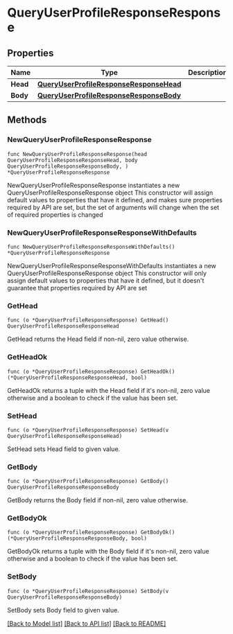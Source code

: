 # QueryUserProfileResponseResponse

## Properties

Name | Type | Description | Notes
------------ | ------------- | ------------- | -------------
**Head** | [**QueryUserProfileResponseResponseHead**](QueryUserProfileResponseResponseHead.md) |  | 
**Body** | [**QueryUserProfileResponseResponseBody**](QueryUserProfileResponseResponseBody.md) |  | 

## Methods

### NewQueryUserProfileResponseResponse

`func NewQueryUserProfileResponseResponse(head QueryUserProfileResponseResponseHead, body QueryUserProfileResponseResponseBody, ) *QueryUserProfileResponseResponse`

NewQueryUserProfileResponseResponse instantiates a new QueryUserProfileResponseResponse object
This constructor will assign default values to properties that have it defined,
and makes sure properties required by API are set, but the set of arguments
will change when the set of required properties is changed

### NewQueryUserProfileResponseResponseWithDefaults

`func NewQueryUserProfileResponseResponseWithDefaults() *QueryUserProfileResponseResponse`

NewQueryUserProfileResponseResponseWithDefaults instantiates a new QueryUserProfileResponseResponse object
This constructor will only assign default values to properties that have it defined,
but it doesn't guarantee that properties required by API are set

### GetHead

`func (o *QueryUserProfileResponseResponse) GetHead() QueryUserProfileResponseResponseHead`

GetHead returns the Head field if non-nil, zero value otherwise.

### GetHeadOk

`func (o *QueryUserProfileResponseResponse) GetHeadOk() (*QueryUserProfileResponseResponseHead, bool)`

GetHeadOk returns a tuple with the Head field if it's non-nil, zero value otherwise
and a boolean to check if the value has been set.

### SetHead

`func (o *QueryUserProfileResponseResponse) SetHead(v QueryUserProfileResponseResponseHead)`

SetHead sets Head field to given value.


### GetBody

`func (o *QueryUserProfileResponseResponse) GetBody() QueryUserProfileResponseResponseBody`

GetBody returns the Body field if non-nil, zero value otherwise.

### GetBodyOk

`func (o *QueryUserProfileResponseResponse) GetBodyOk() (*QueryUserProfileResponseResponseBody, bool)`

GetBodyOk returns a tuple with the Body field if it's non-nil, zero value otherwise
and a boolean to check if the value has been set.

### SetBody

`func (o *QueryUserProfileResponseResponse) SetBody(v QueryUserProfileResponseResponseBody)`

SetBody sets Body field to given value.



[[Back to Model list]](../README.md#documentation-for-models) [[Back to API list]](../README.md#documentation-for-api-endpoints) [[Back to README]](../README.md)


